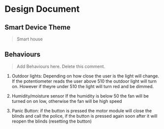 # Design Document

## Smart Device Theme

> Smart house


## Behaviours

> Add Behaviours here. Delete this comment.

1. Outdoor lights:
Depending on how close the user is the light will change. If the potentiometer reads the user above 510 the outdoor light will turn on. However if theyre under 510 the light will turn red and be dimmed.

2. Humidity/moisture sensor
If the humidity is below 50 the fan will be turned on on low, otherwise the fan will be high speed

3. Panic Button:
if the button is pressed the motor module will close the blinds and call the police, if the button is pressed again soon after it will reopen the blinds (resetting the button)